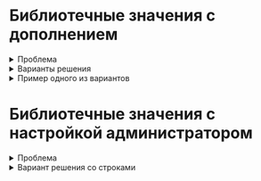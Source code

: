 # Библиотечные значения с дополнением
<details> <summary>Проблема</summary>
 <p>
  Для придания гибкости модели данных, некоторые перечисления формируются в процессе выполнения программы. Обычно для этого используется сущность содержащая строковое поле с названием, и иногда строковое поле с описанием. Реже иные поля. Далее такая сущность будет называться `библиотечной`. Хранение таких значений обычно происходит в других сущностях, далее называемых `основными`. Для сокращения количества открываемых для редактирования окон целесообразно применять выпадающие меню с возможностью добавления новых значений налету.
 </p>
</details>

<details> <summary>Варианты решения</summary>
 <p>
  Наполнение библиотек и хранение библиотечных значений в полях основных сущностей может производиться по нескольким сценариям:
  - Хранение объекта библиотечной сущности в виде ссылки в поле основной сущности реализуется платформой CUBA "из коробки" и предполагает подключение ассоциации с библиотечной сущностью в поле основной.
  - Хранение строки в основной сущности, и выбор значений из названий библиотечных объектов потребует чуть больше работы с экраном редактирования, поскольку по-умолчанию компонент `LookupField` поддерживает работу с полем основной сущности на уровне объектов или перечислений. Для отображения внутри выпадающего списка простых строк необходимо инжектировать его на контроллер экрана и задать этот список при помощи вызова метода `lookupField.setOptionsList()`.
  - Хранение произвольной строки в основной сущности, и возможность использовать "подсказки" в виде библиотечных объектов будет рассмотрено ниже.
 </p>
</details>

<details> <summary>Пример одного из вариантов</summary>
 <p>
  Сценарий, максимально облегчающий жизнь пользователя предполагает, что пользователь заходит на экран редактирования основной сущности, внутри основного `fieldGroup` видит поле с выпадающим списком и может выбирать из него варианты. Но это становится неудобно, когда список строк, из которых необходимо сделать выбор становится слишком большой. В этом случае пользователь может начать ввод значения с клавиатуры и произойдёт фильтрация библиотечных значений по первым введённым буквам. Для того, чтобы добавить новое значение в библиотеку, обычно, предлагается зайти на экран со списком библиотечных объектов, и создать там новый, а затем, обновив источник данных основного экрана, продолжить редактирование. Такой подход не соответствует ожиданиям пользователя и требует от него больше действий, чем он ожидает, поэтому лучше будет применить сценарий, при котором пользователь начинает ввод значения, может выбрать из отфильтрованных в выпадающем списке, а в случае отсутствия - налету добавить введённое значение к библиотеке. В примере ниже приводится код, открывающий экран редактирования бибилиотечной сущности для ввода не только имени но и описания.

  <details> <summary>Дескриптор</summary>
   <p>
    В первую очередь подразумевается, что нужный компонент будет встроен в `fieldGroup`, поэтому в дескрипторе окна следует указать, что поле будет формироваться в контроллере

    ```xml
    <fieldGroup id="fieldGroup"
                datasource="valueHolderDs">
        <!-- more options and fields here -->
            <field property="libValue"
                   custom="true"
                   generator="fieldGen" />
    ```

    Таким образом получаем указание описать в контроллере метод `public Component fieldGen(Datasource, String)`, который и сгенерирует требующийся компонент для данного поля. Компонент необходимо заполнить данными, чтобы в выпадающем списке содержались все библиотечные объекты. Особенность этого процесса в том, что источники данных обновляются во время выполнения метода `public void init(Map<String, Object>)`, а генерация полей формы происходит до этого, поэтому в источнике данных в нужный момент будет лежать пустота. В связи с чем следует обновить источник данных после указания его в качестве источника для поля, выполнив `libEntitiesDs.refresh()`. Далее следует добавить возможность создавать новые библиотечные объекты `field.setNewOptionAllowed(boolean)` и описать обработчик такого добавления `field.setNewOptionHandler(String -> {})`, где `String` - это введённые пользователем символы в строку выпадающего меню.
   </p>
  </details>

  <details> <summary>Контроллер</summary>
   <p>
    Внутри обработчика можно создавать новый библиотечный объект, открывать его для редактирования или сразу делать коммит в источник данных.

    ``` java
    field.setNewOptionAllowed(true);
    field.setNewOptionHandler(caption -> {
        LibEntity e = metadata.create(LibEntity.class);
        e.setName(caption);
        dataManager.commit(e);
        field.setValue(e.getName());
    });
    ```

    Ниже приведён полный листинг варианта, при котором открывается окно редактирования библиотечной сущности, а по закрытии и сохранении происходит установка вновь созданного значения в заголовок поля с выпадающим списком.

    ``` java
    @Inject private ComponentsFactory componentsFactory;
    @Inject private CollectionDatasource<LibEntity, UUID> libEntitiesDs;
    @Inject private Datasource<ValueHolder> valueHolderDs;
    @Inject private Metadata metadata;

    public Component fieldGen(Datasource datasource, String fieldId) {
        LookupField field = componentsFactory.createComponent(LookupField.class);
        field.setDatasource(valueHolderDs, "libValue");
        libEntitiesDs.refresh();
        Map<String, String> map = new LinkedHashMap<>();
        libEntitiesDs.getItems().forEach(libEntity -> map.put(libEntity.getName(), libEntity.getName()));
        field.setOptionsMap(map);
        field.setNullOptionVisible(false);
        field.setNewOptionAllowed(true);
        field.setNewOptionHandler(caption -> {
            LibEntity e = metadata.create(LibEntity.class);
            e.setName(caption);
            AbstractEditor ae = openEditor(e, WindowManager.OpenType.DIALOG);
            ae.addCloseWithCommitListener(() -> {
                field.setValue(e.getName());
            });
        });
        return field;
    }
    ```

   </p>
  </details>
 </p>
</details>

# Библиотечные значения с настройкой администратором
<details> <summary>Проблема</summary>
    <p>
        Зачастую существует необходимость в регламентировании содержимого выбора библиотечных сущностей внутри основной. То есть необходимость в выборе администратором тех библиотечных объектов, которые будут подходящими для конкретных объектов основной сущности и будут даваться пользователю для выбора в основной сущности. Для этого необходимо предусмотреть специальный экран, на котором администратором будет осуществляться подобный выбор и сущность для хранения информации о соответствии.
    </p>
</details>

<details> <summary>Вариант решения со строками</summary>
    <p>
        <details> <summary>Сущность для хранения настроек</summary>
            <p>
                Для хранения необходимо предусмотреть персистентную сущность наподобие `Map<K, List<V>>`, где ключом будет название основной сущности, содержащей в себе список из возможных принимаемых значений.

                ``` java
                @NamePattern("%s|entity")
                @Table(name = "LIBFIELDSAMPLE_SETTINGS")
                @Entity(name = "libfieldsample$Settings")
                public class Settings extends StandardEntity {
                    @Column(name = "ENTITY", unique = true) protected String entity;

                    @JoinTable(name = "LIBFIELDSAMPLE_SETTINGS_LIB_ENTITY_LINK",
                        joinColumns = @JoinColumn(name = "SETTINGS_ID"),
                        inverseJoinColumns = @JoinColumn(name = "LIB_ENTITY_ID"))
                    @ManyToMany protected List<LibEntity> possible;
                ```

                Связь с набором библиотечных сущностей, естественно, должна быть многие-ко-многим. Также следует отметить, что поле ключа должно быть уникальным. Это обеспечит однозначность настроек и отсутствие дубликатов.
            </p>
        </details>

        <details> <summary>Экран настроек</summary>
            <p>
                <details> <summary>Дескриптор</summary>
                    <p>
                        На экране настроек следует учесть, что при выборе основной сущности (ключа настройки) нельзя давать пользователю возможности ошибиться, или опечататься. Такоим образом, возникает необходимость в генерировании компонента с выпадающим меню, вместо простого текстового поля со свободным вводом. Для этого необходимо предусмотреть наличие источника данных для выпадающего меню

                        ```xml
                        <dsContext>
                        <datasource id="settingsDs"
                                    class="ru.iovchinnikov.libfieldsample.entity.Settings"
                                    view="settings-view">
                            <collectionDatasource id="possibleDs"
                                                    property="possible"/>
                        </datasource>
                        <collectionDatasource id="holdersDs"
                                                class="ru.iovchinnikov.libfieldsample.entity.ValueHolder"
                                                view="valueHolder-view">
                            <query>
                                <![CDATA[select e from libfieldsample$ValueHolder e]]>
                            </query>
                        </collectionDatasource>
                        </dsContext>
                        ```

                        и, собственно, компонента с выпадающим меню

                        ``` xml
                        <fieldGroup id="fieldGroup"
                                datasource="settingsDs">
                        <column width="250px">
                            <field property="entity"
                                    custom="true"
                                    generator="entityGen"/>
                        </column>
                        </fieldGroup>
                        ```
                        
                        Который в этом случае потребует описания метода генерации компонента в контроллере.
                    </p>
                </details>

                <details> <summary>Контроллер</summary>
                    <p>
                        При создании компонента важно учесть, что на момент создания источники данных ещё не будут загружены, поэтому потребуется ручное обновление. И, поскольку поле с названием основной сущности строковое - необходимо выполнить преобразование из сущностей в источнике данных в строки `holdersDs.getItems().forEach(holder -> map.put(holder.getName(), holder.getName()));`. Полный код генератора может выглядеть как в примере:

                        ``` java
                        @Inject private ComponentsFactory componentsFactory;
                        @Inject private Datasource<Settings> settingsDs;
                        @Inject private CollectionDatasource<ValueHolder, UUID> holdersDs;

                        public Component entityGen(Datasource datasource, String fieldId) {
                            LookupField field = componentsFactory.createComponent(LookupField.class);
                            field.setDatasource(settingsDs, "entity");
                            holdersDs.refresh();
                            Map<String, String> map = new LinkedHashMap<>();
                            holdersDs.getItems().forEach(holder -> map.put(holder.getName(), holder.getName()));
                            field.setOptionsMap(map);
                            field.setNullOptionVisible(false);
                            return field;
                        }
                        ```

                    </p>
                </details>
            </p>
        </details>

        <details> <summary>Экран редактирования основной сущности</summary>
            <p>
                <details> <summary>Дескриптор</summary>
                    <p>
                        Для корректного отображения отфильтрованных библиотечных значений необходимо отфильтровать все библиотечные объекты согласно настроек администратора, для этого нужно подготовить источник данных и компонент, не предоставляющий возможности ввода случайных значений (выпадающий список). Дескриптор окна будет иметь вид (опуская стандартные сгенерированные строки)

                        ``` xml
                        <dsContext>
                        <datasource id="valueHolderDs"
                                    class="ru.iovchinnikov.libfieldsample.entity.ValueHolder"
                                    view="valueHolder-view"/>
                        <collectionDatasource id="libEntitiesDs"
                                                class="ru.iovchinnikov.libfieldsample.entity.LibEntity"
                                                view="libEntity-view">
                            <query>
                                <![CDATA[select p from libfieldsample$Settings s
                                            join s.possible p
                                            where s.entity = :custom$name]]>
                            </query>
                        </collectionDatasource>
                        </dsContext>
                        <layout expand="windowActions"
                                spacing="true">
                        <fieldGroup id="fieldGroup"
                                    datasource="valueHolderDs">
                                <field id="libValue"
                                        property="libValue"
                                        custom="true"
                                        generator="fieldGen" />
                            </column>
                        </fieldGroup>
                        ```
                        
                        Таким образом, в источнике данных будет произведена фильтрация библиотечных объектов по правилам, заданным в настройках и наименованию основного объекта, открываемого на экране, и переданного с контроллера в виде `custom` параметра (то есть данный пример также демонстрирует передачу параметров с контроллера в дескриптор).
                    </p>
                </details>

                <details> <summary>Контроллер</summary>
                    <p>
                        В связи с тем, что формирование источника данных будет происходить при инициализации экрана, а метод генерации компонента будет вызван до этого, необходимо разделить действие по генерированию компонента на два - собственно генерация компонента, и наполнение выпадающего списка данными. Для упрощения работы с генерируемым компонентом необходимо выделить его идентификатор в поле класса, таким образом он станет доступен как методу генерации, так и методу, содержащему наполняющий его код.
                        - Генерация компонента будет происходить в методе, вызываемом дескриптором

                        ``` java
                        public Component fieldGen(Datasource datasource, String fieldId) {
                            field = componentsFactory.createComponent(LookupField.class);
                            field.setDatasource(valueHolderDs, "libValue");
                            field.setNullOptionVisible(false);
                        return field;
                        ```

                        - Поскольку заполнение компонента значениями должно происходить гарантированно после формирования экрана и источников данных - можно сделать это в самом позднем из вызываемых при инициализации методов

                        ``` java
                        @Override
                        public void ready() {
                            super.ready();
                            valueHolderDs.refresh();
                            libEntitiesDs.refresh(ParamsMap.of("name", valueHolderDs.getItem().getName()));
                            Map<String, String> map = new LinkedHashMap<>();
                            libEntitiesDs.getItems().forEach(libEntity -> map.put(libEntity.getName(), libEntity.getName()));
                            field.setOptionsMap(map);
                        }
                        ```

                        Здесь следует обратить внимание на обновление источника данных и передачу ему параметра под названием `name`, а также преобразование списка сущностей в список из строк.
                    </p>
                </details>
            </p>
        </details>
    </p>
</details>

<details> <summary>Вариант решения с идентификаторами</summary>
    <p>
        <details> <summary>Сущность для хранения настроек</summary>
            <p>
                Для хранения необходимо предусмотреть персистентную сущность наподобие `Map<K, List<V>>`, где ключом будет название основной сущности, содержащей в себе список из возможных принимаемых значений.

                ``` java
                @NamePattern("%s|entity")
                @Table(name = "LIBFIELDSAMPLE_SETTINGS")
                @Entity(name = "libfieldsample$Settings")
                public class Settings extends StandardEntity {
                    @Column(name = "ENTITY", unique = true) protected String entity;

                    @JoinTable(name = "LIBFIELDSAMPLE_SETTINGS_LIB_ENTITY_LINK",
                        joinColumns = @JoinColumn(name = "SETTINGS_ID"),
                        inverseJoinColumns = @JoinColumn(name = "LIB_ENTITY_ID"))
                    @ManyToMany protected List<LibEntity> possible;
                ```

                Связь с набором библиотечных сущностей, естественно, должна быть многие-ко-многим. Также следует отметить, что поле ключа должно быть уникальным. Это обеспечит однозначность настроек и отсутствие дубликатов.
            </p>
        </details>

        <details> <summary>Экран настроек</summary>
            <p>
                <details> <summary>Дескриптор</summary>
                    <p>
                        На экране настроек следует учесть, что при выборе основной сущности (ключа настройки) нельзя давать пользователю возможности ошибиться, или опечататься. Такоим образом, возникает необходимость в генерировании компонента с выпадающим меню, вместо простого текстового поля со свободным вводом. Для этого необходимо предусмотреть наличие источника данных для выпадающего меню

                        ```xml
                        <dsContext>
                        <datasource id="settingsDs"
                                    class="ru.iovchinnikov.libfieldsample.entity.Settings"
                                    view="settings-view">
                            <collectionDatasource id="possibleDs"
                                                    property="possible"/>
                        </datasource>
                        <collectionDatasource id="holdersDs"
                                                class="ru.iovchinnikov.libfieldsample.entity.ValueHolder"
                                                view="valueHolder-view">
                            <query>
                                <![CDATA[select e from libfieldsample$ValueHolder e]]>
                            </query>
                        </collectionDatasource>
                        </dsContext>
                        ```

                        и, собственно, компонента с выпадающим меню

                        ``` xml
                        <fieldGroup id="fieldGroup"
                                datasource="settingsDs">
                        <column width="250px">
                            <field property="entity"
                                    custom="true"
                                    generator="entityGen"/>
                        </column>
                        </fieldGroup>
                        ```

                        Который в этом случае потребует описания метода генерации компонента в контроллере.
                    </p>
                </details>

                <details> <summary>Контроллер</summary>
                    <p>
                        При создании компонента важно учесть, что на момент создания источники данных ещё не будут загружены, поэтому потребуется ручное обновление. И, поскольку поле с названием основной сущности строковое - необходимо выполнить преобразование из сущностей в источнике данных в строки `holdersDs.getItems().forEach(holder -> map.put(holder.getName(), holder.getName()));`. Полный код генератора может выглядеть как в примере:

                        ``` java
                        @Inject private ComponentsFactory componentsFactory;
                        @Inject private Datasource<Settings> settingsDs;
                        @Inject private CollectionDatasource<ValueHolder, UUID> holdersDs;

                        public Component entityGen(Datasource datasource, String fieldId) {
                            LookupField field = componentsFactory.createComponent(LookupField.class);
                            field.setDatasource(settingsDs, "entity");
                            holdersDs.refresh();
                            Map<String, String> map = new LinkedHashMap<>();
                            holdersDs.getItems().forEach(holder -> map.put(holder.getName(), holder.getName()));
                            field.setOptionsMap(map);
                            field.setNullOptionVisible(false);
                            return field;
                        }
                        ```

                    </p>
                </details>
            </p>
        </details>

        <details> <summary>Экран редактирования основной сущности</summary>
            <p>
                <details> <summary>Дескриптор</summary>
                    <p>
                        Для корректного отображения отфильтрованных библиотечных значений необходимо отфильтровать все библиотечные объекты согласно настроек администратора, для этого нужно подготовить источник данных и компонент, не предоставляющий возможности ввода случайных значений (выпадающий список). Дескриптор окна будет иметь вид (опуская стандартные сгенерированные строки)

                        ``` xml
                        <dsContext>
                        <datasource id="valueHolderDs"
                                    class="ru.iovchinnikov.libfieldsample.entity.ValueHolder"
                                    view="valueHolder-view"/>
                        <collectionDatasource id="libEntitiesDs"
                                                class="ru.iovchinnikov.libfieldsample.entity.LibEntity"
                                                view="libEntity-view">
                            <query>
                                <![CDATA[select p from libfieldsample$Settings s
                                            join s.possible p
                                            where s.entity = :custom$name]]>
                            </query>
                        </collectionDatasource>
                        </dsContext>
                        <layout expand="windowActions"
                                spacing="true">
                        <fieldGroup id="fieldGroup"
                                    datasource="valueHolderDs">
                                <field id="libValue"
                                        property="libValue"
                                        custom="true"
                                        generator="fieldGen" />
                            </column>
                        </fieldGroup>
                        ```
                        
                        Таким образом, в источнике данных будет произведена фильтрация библиотечных объектов по правилам, заданным в настройках и наименованию основного объекта, открываемого на экране, и переданного с контроллера в виде `custom` параметра (то есть данный пример также демонстрирует передачу параметров с контроллера в дескриптор).
                    </p>
                </details>

                <details> <summary>Контроллер</summary>
                    <p>
                        В связи с тем, что формирование источника данных будет происходить при инициализации экрана, а метод генерации компонента будет вызван до этого, необходимо разделить действие по генерированию компонента на два - собственно генерация компонента, и наполнение выпадающего списка данными. Для упрощения работы с генерируемым компонентом необходимо выделить его идентификатор в поле класса, таким образом он станет доступен как методу генерации, так и методу, содержащему наполняющий его код.
                        - Генерация компонента будет происходить в методе, вызываемом дескриптором

                        ``` java
                        public Component fieldGen(Datasource datasource, String fieldId) {
                            field = componentsFactory.createComponent(LookupField.class);
                            field.setDatasource(valueHolderDs, "libValue");
                            field.setNullOptionVisible(false);
                        return field;
                        ```

                        - Поскольку заполнение компонента значениями должно происходить гарантированно после формирования экрана и источников данных - можно сделать это в самом позднем из вызываемых при инициализации методов
                        
                        ``` java
                        @Override
                        public void ready() {
                            super.ready();
                            valueHolderDs.refresh();
                            libEntitiesDs.refresh(ParamsMap.of("name", valueHolderDs.getItem().getName()));
                            Map<String, String> map = new LinkedHashMap<>();
                            libEntitiesDs.getItems().forEach(libEntity -> map.put(libEntity.getName(), libEntity.getName()));
                            field.setOptionsMap(map);
                        }
                        ```
                        
                        Здесь следует обратить внимание на обновление источника данных и передачу ему параметра под названием `name`, а также преобразование списка сущностей в список из строк.
                    </p>
                </details>
            </p>
        </details>
    </p>
</details>
